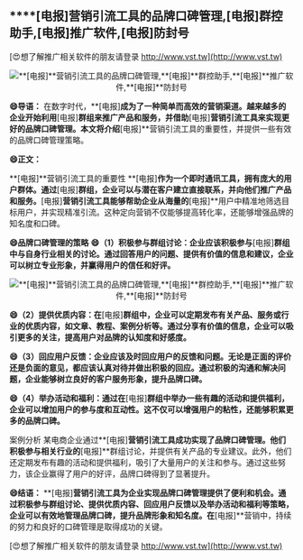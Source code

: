 ## ****[电报]**营销引流工具的品牌口碑管理,**[电报]**群控助手,**[电报]**推广软件,**[电报]**防封号**

[😍想了解推广相关软件的朋友请登录 http://www.vst.tw](http://www.vst.tw)

 <center><img src="https://vst.tw/MP4/tuiguang/png/7.png" alt="**[电报]**营销引流工具的品牌口碑管理,**[电报]**群控助手,**[电报]**推广软件,**[电报]**防封号"></center>

**😄导语：**
在数字时代，**[电报]**成为了一种简单而高效的营销渠道。越来越多的企业开始利用**[电报]**群组来推广产品和服务，并借助**[电报]**营销引流工具来实现更好的品牌口碑管理。本文将介绍**[电报]**营销引流工具的重要性，并提供一些有效的品牌口碑管理策略。

**😄正文：**

**[电报]**营销引流工具的重要性
**[电报]**作为一个即时通讯工具，拥有庞大的用户群体。通过**[电报]**群组，企业可以与潜在客户建立直接联系，并向他们推广产品和服务。**[电报]**营销引流工具能够帮助企业从海量的**[电报]**用户中精准地筛选目标用户，并实现精准引流。这种定向营销不仅能够提高转化率，还能够增强品牌的知名度和口碑。

**😄品牌口碑管理的策略**
**😄（1）积极参与群组讨论：企业应该积极参与**[电报]**群组中与自身行业相关的讨论。通过回答用户的问题、提供有价值的信息和建议，企业可以树立专业形象，并赢得用户的信任和好评。**

 <center><img src="https://vst.tw/MP4/tuiguang/png/4.png" alt="**[电报]**营销引流工具的品牌口碑管理,**[电报]**群控助手,**[电报]**推广软件,**[电报]**防封号"></center>

**😄（2）提供优质内容：在**[电报]**群组中，企业可以定期发布有关产品、服务或行业的优质内容，如文章、教程、案例分析等。通过分享有价值的信息，企业可以吸引更多的关注，提高用户对品牌的认知度和好感度。**

**😄（3）回应用户反馈：企业应该及时回应用户的反馈和问题。无论是正面的评价还是负面的意见，都应该认真对待并做出积极的回应。通过积极的沟通和解决问题，企业能够树立良好的客户服务形象，提升品牌口碑。**

**😄（4）举办活动和福利：通过在**[电报]**群组中举办一些有趣的活动和提供福利，企业可以增加用户的参与度和互动性。这不仅可以增强用户的粘性，还能够积累更多的品牌口碑。**

案例分析 某电商企业通过**[电报]**营销引流工具成功实现了品牌口碑管理。他们积极参与相关行业的**[电报]**群组讨论，并提供有关产品的专业建议。此外，他们还定期发布有趣的活动和提供福利，吸引了大量用户的关注和参与。通过这些努力，该企业赢得了用户的好评，品牌口碑得到了显著提升。

**😄结语：**
**[电报]**营销引流工具为企业实现品牌口碑管理提供了便利和机会。通过积极参与群组讨论、提供优质内容、回应用户反馈以及举办活动和福利等策略，企业可以有效地管理品牌口碑，提升品牌形象和知名度。在**[电报]**营销中，持续的努力和良好的口碑管理是取得成功的关键。

[😍想了解推广相关软件的朋友请登录 http://www.vst.tw](http://www.vst.tw)



